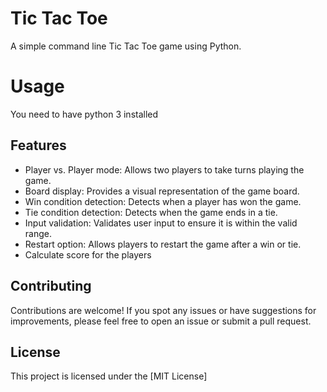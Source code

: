 # Tic Tac Toe
A simple command line Tic Tac Toe game using Python.

# Usage
You need to have python 3 installed

## Features
- Player vs. Player mode: Allows two players to take turns playing the game.
- Board display: Provides a visual representation of the game board.
- Win condition detection: Detects when a player has won the game.
- Tie condition detection: Detects when the game ends in a tie.
- Input validation: Validates user input to ensure it is within the valid range.
- Restart option: Allows players to restart the game after a win or tie.
- Calculate score for the players

## Contributing
Contributions are welcome! If you spot any issues or have suggestions for improvements, please feel free to open an issue or submit a pull request.

## License
This project is licensed under the [MIT License]
